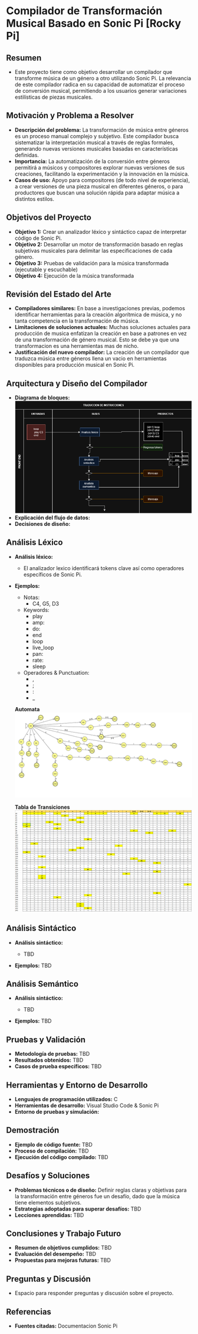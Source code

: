 # Compilador de Transformación Musical Basado en Sonic Pi [Rocky Pi]

## Resumen
- Este proyecto tiene como objetivo desarrollar un compilador que transforme música de un género a otro utilizando Sonic Pi. La   relevancia de este compilador radica en su capacidad de automatizar el proceso de conversión musical, permitiendo a los usuarios generar variaciones estilísticas de piezas musicales.

## Motivación y Problema a Resolver
- **Descripción del problema:** La transformación de música entre géneros es un proceso manual complejo y subjetivo. Este compilador busca sistematizar la interpretación musical a través de reglas formales, generando nuevas versiones musicales basadas en características definidas.
- **Importancia:** La automatización de la conversión entre géneros permitirá a músicos y compositores explorar nuevas versiones de sus creaciones, facilitando la experimentación y la innovación en la música.
- **Casos de uso:** Apoyo para compositores (de todo nivel de experiencia), a crear versiones de una pieza musical en diferentes géneros, o para productores que buscan una solución rápida para adaptar música a distintos estilos.

## Objetivos del Proyecto
- **Objetivo 1:** Crear un analizador léxico y sintáctico capaz de interpretar código de Sonic Pi.
- **Objetivo 2:** Desarrollar un motor de transformación basado en reglas subjetivas musicales para delimitar las especificaciones de cada género.
- **Objetivo 3:** Pruebas de validación para la música transformada (ejecutable y escuchable)
- **Objetivo 4:** Ejecución de la música transformada

## Revisión del Estado del Arte
- **Compiladores similares:** En base a investigaciones previas, podemos identificar herramientas para la creación algorítmica de música, y no tanta competencia en la transformación de música.
- **Limitaciones de soluciones actuales:** Muchas soluciones actuales para producción de musica enfatizan la creación en base a patrones en vez de una transformación de género musical. Esto se debe ya que una transformacion es una herramientas mas de nicho.
- **Justificación del nuevo compilador:** La creación de un compilador que traduzca música entre géneros llena un vacio en herramientas disponibles para producción musical en Sonic Pi.

## Arquitectura y Diseño del Compilador
- **Diagrama de bloques:** 
  ![Diagrama_deBloques](/imgs/DiagramaBloques_Compiladores.drawio.png)
- **Explicación del flujo de datos:**
- **Decisiones de diseño:**

## Análisis Léxico
- **Análisis léxico:** 
  - El analizador lexico identificará tokens clave así como operadores específicos de Sonic Pi. 
- **Ejemplos:**
  - Notas: 
    - C4, G5, D3
  - Keywords:
    - play
    - amp:
    - do:
    - end
    - loop
    - live_loop
    - pan:
    - rate:
    - sleep
  - Operadores & Punctuation:
    - ,
    - ;
    - :
    - _
  
  **Automata**
    ![Automata_Sencillo](/imgs/Prototipo%20de%20Sonic%20Pi.png)
  
  **Tabla de Transiciones**
    ![Transiciones](/imgs/Tabla%20de%20Transiciones.png)

## Análisis Sintáctico

- **Análisis sintáctico:** 
  - TBD

- **Ejemplos:** TBD

## Análisis Semántico

- **Análisis sintáctico:** 
  - TBD

- **Ejemplos:** TBD

## Pruebas y Validación

- **Metodología de pruebas:** TBD
- **Resultados obtenidos:** TBD
- **Casos de prueba específicos:** TBD

## Herramientas y Entorno de Desarrollo
- **Lenguajes de programación utilizados:** C
- **Herramientas de desarrollo:** Visual Studio Code & Sonic Pi
- **Entorno de pruebas y simulación:**

## Demostración
- **Ejemplo de código fuente:** TBD
- **Proceso de compilación:** TBD
- **Ejecución del código compilado:** TBD

## Desafíos y Soluciones
- **Problemas técnicos o de diseño:** Definir reglas claras y objetivas para la transformación entre géneros fue un desafío, dado que la música tiene elementos subjetivos.
- **Estrategias adoptadas para superar desafíos:** TBD
- **Lecciones aprendidas:** TBD

## Conclusiones y Trabajo Futuro
- **Resumen de objetivos cumplidos:** TBD
- **Evaluación del desempeño:** TBD
- **Propuestas para mejoras futuras:** TBD

## Preguntas y Discusión
- Espacio para responder preguntas y discusión sobre el proyecto.

## Referencias
- **Fuentes citadas:** Documentacion Sonic Pi